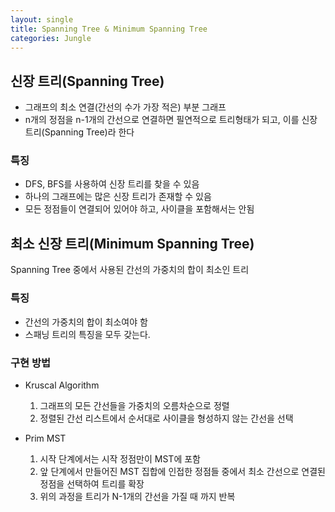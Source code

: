 ```yaml
---
layout: single
title: Spanning Tree & Minimum Spanning Tree
categories: Jungle
---
```


## 신장 트리(Spanning Tree)
* 그래프의 최소 연결(간선의 수가 가장 적은) 부분 그래프
* n개의 정점을 n-1개의 간선으로 연결하면 필연적으로 트리형태가 되고, 이를 신장 트리(Spanning Tree)라 한다

### 특징
* DFS, BFS를 사용하여 신장 트리를 찾을 수 있음
* 하나의 그래프에는 많은 신장 트리가 존재할 수 있음
* 모든 정점들이 연결되어 있어야 하고, 사이클을 포함해서는 안됨

## 최소 신장 트리(Minimum Spanning Tree)
Spanning Tree 중에서 사용된 간선의 가중치의 합이 최소인 트리

### 특징
* 간선의 가중치의 합이 최소여야 함
* 스패닝 트리의 특징을 모두 갖는다.

### 구현 방법
* Kruscal Algorithm
    1.  그래프의 모든 간선들을 가중치의 오름차순으로 정렬
    2. 정렬된 간선 리스트에서 순서대로 사이클을 형성하지 않는 간선을 선택
    
* Prim MST
    1. 시작 단계에서는 시작 정점만이 MST에 포함
    2. 앞 단계에서 만들어진 MST 집합에 인접한 정점들 중에서 최소 간선으로 연결된 정점을 선택하여 트리를 확장
    3. 위의 과정을 트리가 N-1개의 간선을 가질 때 까지 반복